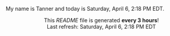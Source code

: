 My name is Tanner and today is Saturday, April 6, 2:18 PM EDT.

<p align="center">This <i>README</i> file is generated <b>every 3 hours</b>!</br>Last refresh: Saturday, April 6, 2:18 PM EDT<br /></p>
